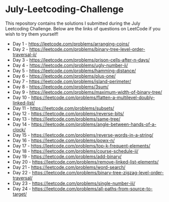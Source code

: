 # July-Leetcoding-Challenge

This repository contains the solutions I submitted during the July Leetcoding Challenge. Below are the links of questions on LeetCode if you wish to try them yourself!

* Day 1 - https://leetcode.com/problems/arranging-coins/
* Day 2 - https://leetcode.com/problems/binary-tree-level-order-traversal-ii/
* Day 3 - https://leetcode.com/problems/prison-cells-after-n-days/
* Day 4 - https://leetcode.com/problems/ugly-number-ii/
* Day 5 - https://leetcode.com/problems/hamming-distance/
* Day 6 - https://leetcode.com/problems/plus-one/
* Day 7 - https://leetcode.com/problems/island-perimeter/
* Day 8 - https://leetcode.com/problems/3sum/
* Day 9 - https://leetcode.com/problems/maximum-width-of-binary-tree/
* Day 10 - https://leetcode.com/problems/flatten-a-multilevel-doubly-linked-list/
* Day 11 - https://leetcode.com/problems/subsets/
* Day 12 - https://leetcode.com/problems/reverse-bits/
* Day 13 - https://leetcode.com/problems/same-tree/
* Day 14 - https://leetcode.com/problems/angle-between-hands-of-a-clock/
* Day 15 - https://leetcode.com/problems/reverse-words-in-a-string/
* Day 16 - https://leetcode.com/problems/powx-n/
* Day 17 - https://leetcode.com/problems/top-k-frequent-elements/
* Day 18 - https://leetcode.com/problems/course-schedule-ii/
* Day 19 - https://leetcode.com/problems/add-binary/
* Day 20 - https://leetcode.com/problems/remove-linked-list-elements/
* Day 21 - https://leetcode.com/problems/word-search/
* Day 22 - https://leetcode.com/problems/binary-tree-zigzag-level-order-traversal/
* Day 23 - https://leetcode.com/problems/single-number-iii/
* Day 24 - https://leetcode.com/problems/all-paths-from-source-to-target/ 
